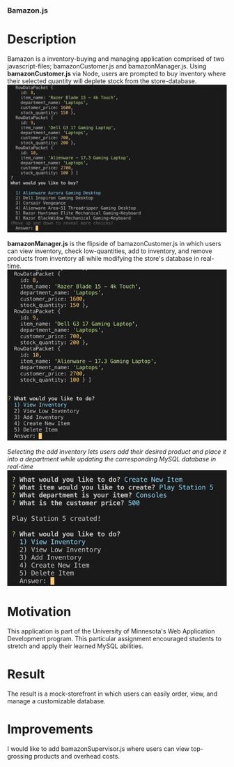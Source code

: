 ### Bamazon.js ###

# Description #
Bamazon is a inventory-buying and managing application comprised of two javascript-files; bamazonCustomer.js and bamazonManager.js.
Using **bamazonCustomer.js** via Node, users are prompted to buy inventory where their selected quantity will deplete stock from the store-database.
![bamazon-](screenshots/customer_01.png)

**bamazonManager.js** is the flipside of bamazonCustomer.js in which users can view inventory, check low-quantities, add to inventory, and remove products from inventory all while modifying the store's database in real-time.
![bamazon-](screenshots/manager_01.png)

_Selecting the *add inventory* lets users add their desired product and place it into a department while updating the corresponding MySQL database in real-time_
![bamazon-](screenshots/manager_02.png)


# Motivation #
This application is part of the University of Minnesota's Web Application Development program. This particular assignment encouraged students to stretch and apply their learned MySQL abilities.

# Result #
The result is a mock-storefront in which users can easily order, view, and manage a customizable database.

# Improvements #
I would like to add bamazonSupervisor.js where users can view top-grossing products and overhead costs.

 
